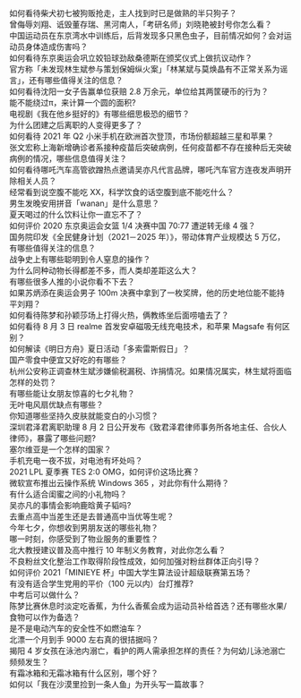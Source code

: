 如何看待柴犬初七被狗贩抢走，主人找到时已是做熟的半只狗子？  
曾侮辱刘翔、诋毁董存瑞、黑河南人，「考研名师」刘晓艳被封号你怎么看？  
中国运动员在东京湾水中训练后，后背发现多只黑色虫子，目前情况如何？会对运动员身体造成伤害吗？  
如何看待东京奥运会巩立姣铅球劲敌桑德斯在颁奖仪式上做抗议动作？  
官方称「未发现林生斌参与策划保姆纵火案」「林某斌与莫焕晶有不正常关系为谣言」，还有哪些值得关注的信息？  
如何看待沈阳一女子告赢单位获赔 2.8 万余元，单位给其两筐硬币的行为？  
能不能绕过π，来计算一个圆的面积?  
电视剧《我在他乡挺好的》有哪些细思极恐的细节？  
为什么团建之后离职的人变得更多了？  
如何看待 2021 年 Q2 小米手机在欧洲首次登顶，市场份额超越三星和苹果？  
张文宏称上海新增确诊者系接种疫苗后突破病例，任何疫苗都不存在接种后无突破病例的情况，哪些信息值得关注？  
如何看待哪吒汽车高管欲蹭热点邀请吴亦凡代言品牌，哪吒汽车官方连夜发声明开除相关人员？  
经常看到说空腹不能吃 XX，科学饮食的话空腹到底不能吃什么？  
男生发晚安用拼音「wanan」是什么意思？  
夏天喝过的什么饮料让你一直忘不了？  
如何评价 2020 东京奥运会女篮 1/4 决赛中国 70:77 遭逆转无缘 4 强？  
国务院印发《全民健身计划（2021－2025 年）》，带动体育产业规模达 5 万亿，有哪些值得关注的信息？  
战争史上有哪些聪明到令人窒息的操作？  
为什么同种动物长得都差不多，而人类却差距这么大？  
有哪些很多人推的小说你看不下去？  
如果苏炳添在奥运会男子 100m 决赛中拿到了一枚奖牌，他的历史地位能不能持平刘翔？  
如何看待陈梦和孙颖莎场上打得火热，俩教练坐后面唠嗑去了？  
如何看待 8 月 3 日 realme 首发安卓磁吸无线充电技术，和苹果 Magsafe 有何区别？  
如何解读《明日方舟》夏日活动「多索雷斯假日」？  
国产零食中便宜又好吃的有哪些？  
杭州公安称正调查林生斌涉嫌偷税漏税、诈捐情况。如果情况属实，林生斌将面临怎样的处罚？  
有哪些能让女朋友惊喜的七夕礼物？  
无叶电风扇优缺点有哪些？  
你知道哪些坚持久皮肤就能变白的小习惯？  
深圳君泽君离职助理 8 月 2 日公开发布《致君泽君律师事务所各地主任、合伙人律师》，暴露了哪些问题?  
塞尔维亚是一个怎样的国家？  
手机充电一夜不拔，对电池有坏处吗？  
2021 LPL 夏季赛 TES 2:0 OMG，如何评价这场比赛？  
微软宣布推出云操作系统 Windows 365 ，对此你有什么期待？  
有什么适合闺蜜之间的小礼物吗？  
吴亦凡的事情会影响鹿晗黄子韬吗?  
去重点高中当差生还是去普通高中当优等生呢？  
今年七夕，你想收到男朋友送的哪些礼物？  
哪一时刻，你感受到了物业服务的重要性？  
北大教授建议普及高中推行 10 年制义务教育，对此你怎么看？  
不良粉丝文化整治工作取得阶段性成效，如何加强对粉丝群体正向引导？  
如何评价 2021「MINIEYE 杯」中国大学生算法设计超级联赛第五场？  
有没有适合学生党用的平价（100 元以内）台灯推荐?  
中考后可以做什么？  
陈梦比赛休息时淡定吃香蕉，为什么香蕉会成为运动员补给首选？还有哪些水果/食物可以作为备选？  
是不是电动汽车的安全性不如燃油车？  
北漂一个月到手 9000 左右真的很拮据吗？  
揭阳 4 岁女孩在泳池内溺亡，看护的两人需承担怎样的责任？为何幼儿泳池溺亡频频发生？  
有霜冰箱和无霜冰箱有什么区别，哪个好？  
如何以「我在沙漠里捡到一条人鱼」为开头写一篇故事？  
